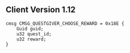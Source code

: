 ## Client Version 1.12

```rust,ignore
cmsg CMSG_QUESTGIVER_CHOOSE_REWARD = 0x18E {
    Guid guid;    
    u32 quest_id;    
    u32 reward;    
}

```
